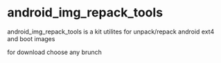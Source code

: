 android_img_repack_tools
====================

android_img_repack_tools is a kit utilites for unpack/repack android ext4 and boot images

for download choose any brunch

